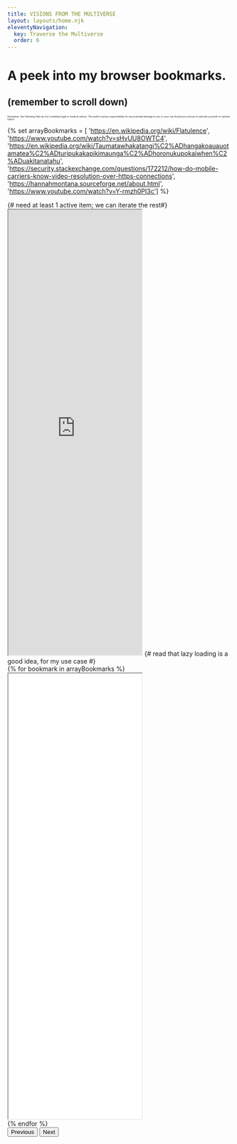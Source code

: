 ```yaml
---
title: VISIONS FROM THE MULTIVERSE
layout: layouts/home.njk
eleventyNavigation:
  key: Traverse the Multiverse
  order: 6
---
```

# A peek into my browser bookmarks. 
## (remember to scroll down)
<span style="font-size: 4pt;">Disclaimer: the following links do not constitute legal or medical advice. The author waives responsibility for any potential damage to you or your cat should you choose to educate yourself on random topics.</span>

{% set arrayBookmarks = [
  'https://en.wikipedia.org/wiki/Flatulence', 
  'https://www.youtube.com/watch?v=sHvUU8OWTC4', 
  'https://en.wikipedia.org/wiki/Taumatawhakatangi%C2%ADhangakoauauotamatea%C2%ADturipukakapikimaunga%C2%ADhoronukupokaiwhen%C2%ADuakitanatahu', 
  'https://security.stackexchange.com/questions/172212/how-do-mobile-carriers-know-video-resolution-over-https-connections', 
  'https://hannahmontana.sourceforge.net/about.html', 
  'https://www.youtube.com/watch?v=Y-rmzh0PI3c']
%}
<div id="carouselExample" class="carousel slide carousel-fade container-fluid"  data-bs-ride="carousel">
  <div class="carousel-inner">
  <div class="carousel-item active"> {# need at least 1 active item; we can iterate the rest#}
       <iframe src="http://www.isittoolateforcoffee.com/" title="http://www.isittoolateforcoffee.com/" class="container-fluid" height="1000px" loading="lazy"></iframe> {# read that lazy loading is a good idea, for my use case #}
    </div>
    {% for bookmark in arrayBookmarks %}
      <div class="carousel-item">
         <iframe src="{{bookmark}}" class="container-fluid" height="1000px" loading="lazy"></iframe> 
      </div>
    {% endfor %}
  </div>
  <button class="carousel-control-prev bg-dark" type="button" data-bs-target="#carouselExample" data-bs-slide="prev">
    <span class="carousel-control-prev-icon" aria-hidden="true"></span>
    <span class="visually-hidden">Previous</span>
  </button>
  <button class="carousel-control-next bg-dark" type="button" data-bs-target="#carouselExample" data-bs-slide="next">
    <span class="carousel-control-next-icon" aria-hidden="true"></span>
    <span class="visually-hidden">Next</span>
  </button>
</div>
